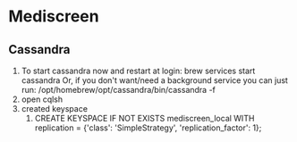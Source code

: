 # Mediscreen

## Cassandra
1. To start cassandra now and restart at login:
   brew services start cassandra
   Or, if you don't want/need a background service you can just run:
   /opt/homebrew/opt/cassandra/bin/cassandra -f
2. open cqlsh
3. created keyspace
    1. CREATE KEYSPACE IF NOT EXISTS mediscreen_local WITH replication = {'class': 'SimpleStrategy', 'replication_factor': 1};
